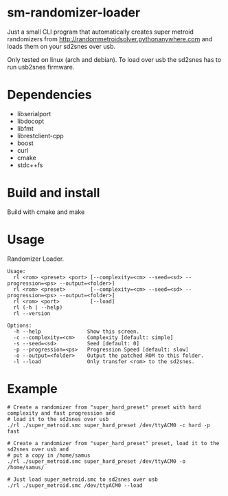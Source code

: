 # sm-randomizer-loader
Just a small CLI program that automatically creates super metroid randomizers from http://randommetroidsolver.pythonanywhere.com and loads them on your sd2snes over usb.

Only tested on linux (arch and debian). To load over usb the sd2snes has to run usb2snes firmware.

# Dependencies
* libserialport
* libdocopt
* libfmt
* librestclient-cpp
* boost
* curl
* cmake
* stdc++fs

# Build and install
Build with cmake and make

# Usage
Randomizer Loader.

    Usage:
      rl <rom> <preset> <port> [--complexity=<cm> --seed=<sd> --progression=<ps> --output=<folder>]
      rl <rom> <preset>        [--complexity=<cm> --seed=<sd> --progression=<ps> --output=<folder>]
      rl <rom> <port>          [--load]
      rl (-h | --help)
      rl --version

    Options:
      -h --help               Show this screen.
      -c --complexity=<cm>    Complexity [default: simple]
      -s --seed=<sd>          Seed [default: 0]
      -p --progression=<ps>   Progression Speed [default: slow]
      -o --output=<folder>    Output the patched ROM to this folder.
      -l --load               Only transfer <rom> to the sd2snes. 
      
# Example

```
# Create a randomizer from "super_hard_preset" preset with hard complexity and fast progression and 
# load it to the sd2snes over usb
./rl ./super_metroid.smc super_hard_preset /dev/ttyACM0 -c hard -p fast
```

```
# Create a randomizer from "super_hard_preset" preset, load it to the sd2snes over usb and
# put a copy in /home/samus
./rl ./super_metroid.smc super_hard_preset /dev/ttyACM0 -o /home/samus/
```

```
# Just load super_metroid.smc to sd2snes over usb
./rl ./super_metroid.smc /dev/ttyACM0 --load
```
